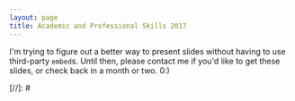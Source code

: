 ```yaml
---
layout: page
title: Academic and Professional Skills 2017
---
```


I'm trying to figure out a better way to present slides without having to use third-party `embed`s. Until then, please contact me if you'd like to get these slides, or check back in a month or two. 0:)

[//]: # <script async class="speakerdeck-embed" data-id="7e4639886e474056b8bde1e77cfc57eb" data-ratio="1.77777777777778" src="//speakerdeck.com/assets/embed.js"></script>
